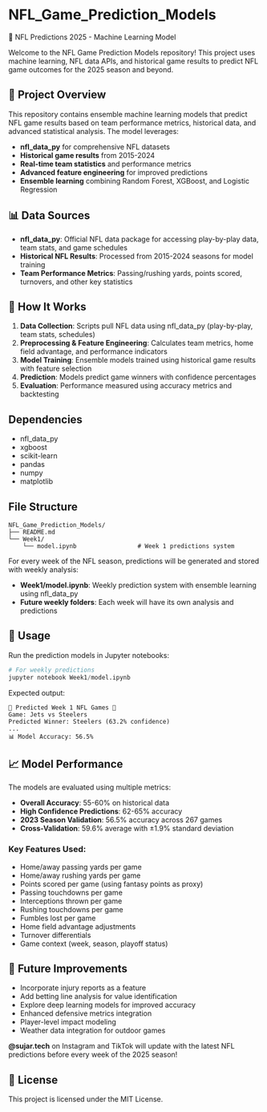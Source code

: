 # NFL_Game_Prediction_Models
🏈 NFL Predictions 2025 - Machine Learning Model

Welcome to the NFL Game Prediction Models repository! This project uses machine learning, NFL data APIs, and historical game results to predict NFL game outcomes for the 2025 season and beyond.

## 🚀 Project Overview
This repository contains ensemble machine learning models that predict NFL game results based on team performance metrics, historical data, and advanced statistical analysis. The model leverages:

- **nfl_data_py** for comprehensive NFL datasets
- **Historical game results** from 2015-2024
- **Real-time team statistics** and performance metrics
- **Advanced feature engineering** for improved predictions
- **Ensemble learning** combining Random Forest, XGBoost, and Logistic Regression

## 📊 Data Sources
- **nfl_data_py**: Official NFL data package for accessing play-by-play data, team stats, and game schedules
- **Historical NFL Results**: Processed from 2015-2024 seasons for model training
- **Team Performance Metrics**: Passing/rushing yards, points scored, turnovers, and other key statistics

## 🏈 How It Works
1. **Data Collection**: Scripts pull NFL data using nfl_data_py (play-by-play, team stats, schedules)
2. **Preprocessing & Feature Engineering**: Calculates team metrics, home field advantage, and performance indicators
3. **Model Training**: Ensemble models trained using historical game results with feature selection
4. **Prediction**: Models predict game winners with confidence percentages
5. **Evaluation**: Performance measured using accuracy metrics and backtesting

## Dependencies
- nfl_data_py
- xgboost
- scikit-learn
- pandas
- numpy
- matplotlib

## File Structure
```
NFL_Game_Prediction_Models/
├── README.md
└── Week1/
    └── model.ipynb                 # Week 1 predictions system
```

For every week of the NFL season, predictions will be generated and stored with weekly analysis:
- **Week1/model.ipynb**: Weekly prediction system with ensemble learning using nfl_data_py
- **Future weekly folders**: Each week will have its own analysis and predictions

## 🔧 Usage
Run the prediction models in Jupyter notebooks:

```python
# For weekly predictions
jupyter notebook Week1/model.ipynb
```

Expected output:
```
🏈 Predicted Week 1 NFL Games 🏈
Game: Jets vs Steelers
Predicted Winner: Steelers (63.2% confidence)
...
📊 Model Accuracy: 56.5%
```

## 📈 Model Performance
The models are evaluated using multiple metrics:
- **Overall Accuracy**: 55-60% on historical data
- **High Confidence Predictions**: 62-65% accuracy
- **2023 Season Validation**: 56.5% accuracy across 267 games
- **Cross-Validation**: 59.6% average with ±1.9% standard deviation

### Key Features Used:
- Home/away passing yards per game
- Home/away rushing yards per game  
- Points scored per game (using fantasy points as proxy)
- Passing touchdowns per game
- Interceptions thrown per game
- Rushing touchdowns per game
- Fumbles lost per game
- Home field advantage adjustments
- Turnover differentials
- Game context (week, season, playoff status)

## 📌 Future Improvements
- Incorporate injury reports as a feature
- Add betting line analysis for value identification
- Explore deep learning models for improved accuracy
- Enhanced defensive metrics integration
- Player-level impact modeling
- Weather data integration for outdoor games

**@sujar.tech** on Instagram and TikTok will update with the latest NFL predictions before every week of the 2025 season!

## 📜 License
This project is licensed under the MIT License.




